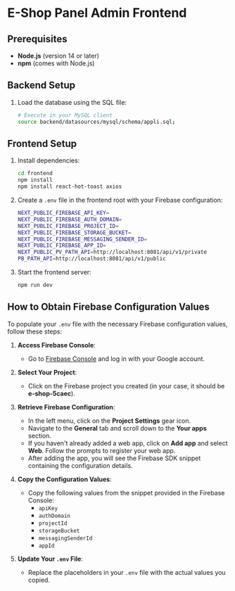 # E-Shop Panel Admin Frontend

## Prerequisites

- **Node.js** (version 14 or later)
- **npm** (comes with Node.js)

## Backend Setup

1. Load the database using the SQL file:
   ```bash
   # Execute in your MySQL client
   source backend/datasources/mysql/schema/appli.sql;
   ```

## Frontend Setup

1. Install dependencies:

   ```bash
   cd frontend
   npm install
   npm install react-hot-toast axios
   ```

2. Create a `.env` file in the frontend root with your Firebase configuration:

   ```bash
   NEXT_PUBLIC_FIREBASE_API_KEY=
   NEXT_PUBLIC_FIREBASE_AUTH_DOMAIN=
   NEXT_PUBLIC_FIREBASE_PROJECT_ID=
   NEXT_PUBLIC_FIREBASE_STORAGE_BUCKET=
   NEXT_PUBLIC_FIREBASE_MESSAGING_SENDER_ID=
   NEXT_PUBLIC_FIREBASE_APP_ID=
   NEXT_PUBLIC_PV_PATH_API=http://localhost:8081/api/v1/private
   PB_PATH_API=http://localhost:8081/api/v1/public
   ```

3. Start the frontend server:
   ```bash
   npm run dev
   ```

## How to Obtain Firebase Configuration Values

To populate your `.env` file with the necessary Firebase configuration values, follow these steps:

1. **Access Firebase Console**:

   - Go to [Firebase Console](https://console.firebase.google.com/) and log in with your Google account.

2. **Select Your Project**:

   - Click on the Firebase project you created (in your case, it should be **e-shop-5caec**).

3. **Retrieve Firebase Configuration**:

   - In the left menu, click on the **Project Settings** gear icon.
   - Navigate to the **General** tab and scroll down to the **Your apps** section.
   - If you haven't already added a web app, click on **Add app** and select **Web**. Follow the prompts to register your web app.
   - After adding the app, you will see the Firebase SDK snippet containing the configuration details.

4. **Copy the Configuration Values**:

   - Copy the following values from the snippet provided in the Firebase Console:
     - `apiKey`
     - `authDomain`
     - `projectId`
     - `storageBucket`
     - `messagingSenderId`
     - `appId`

5. **Update Your `.env` File**:
   - Replace the placeholders in your `.env` file with the actual values you copied.
